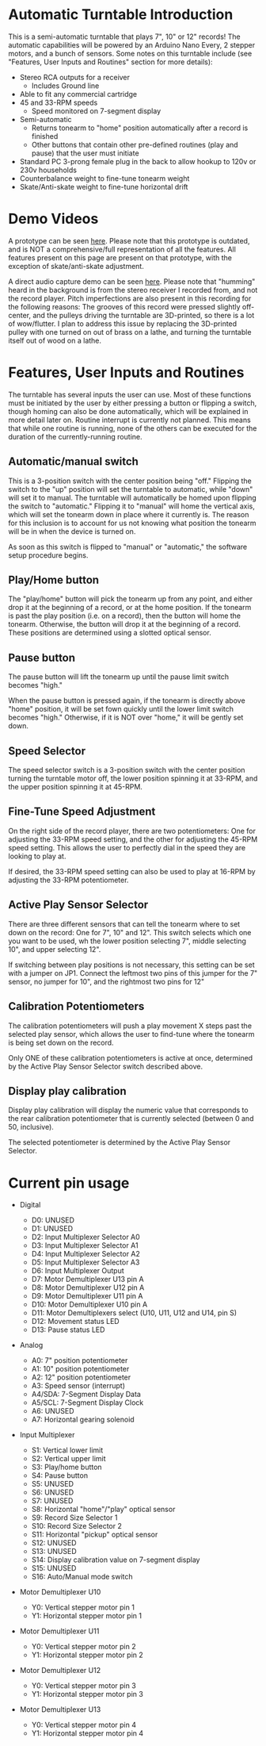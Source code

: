 # Automatic Turntable Introduction
This is a semi-automatic turntable that plays 7", 10" or 12" records! The automatic capabilities will be powered by an Arduino Nano Every, 2 stepper motors, and a bunch of sensors.
Some notes on this turntable include (see "Features, User Inputs and Routines" section for more details):
- Stereo RCA outputs for a receiver
  - Includes Ground line
- Able to fit any commercial cartridge
- 45 and 33-RPM speeds
  - Speed monitored on 7-segment display
- Semi-automatic
  - Returns tonearm to "home" position automatically after a record is finished
  - Other buttons that contain other pre-defined routines (play and pause) that the user must initiate
- Standard PC 3-prong female plug in the back to allow hookup to 120v or 230v households
- Counterbalance weight to fine-tune tonearm weight
- Skate/Anti-skate weight to fine-tune horizontal drift

# Demo Videos

A prototype can be seen [here](https://www.youtube.com/watch?v=AN1vcnQAMdQ). Please note that this prototype is outdated, and is NOT a comprehensive/full representation of all the features. All features present on this page are present on that prototype, with the exception of skate/anti-skate adjustment.

A direct audio capture demo can be seen [here](https://youtu.be/0yNxp464KpQ). Please note that "humming" heard in the background is from the stereo receiver I recorded from, and not the record player. Pitch imperfections are also present in this recording for the following reasons: The grooves of this record were pressed slightly off-center, and the pulleys driving the turntable are 3D-printed, so there is a lot of wow/flutter. I plan to address this issue by replacing the 3D-printed pulley with one turned on out of brass on a lathe, and turning the turntable itself out of wood on a lathe.

# Features, User Inputs and Routines
The turntable has several inputs the user can use. Most of these functions must be initiated by the user by either pressing a button or flipping a switch, though homing can also be done automatically, which will be explained in more detail later on. Routine interrupt is currently not planned. This means that while one routine is running, none of the others can be executed for the duration of the currently-running routine.

## Automatic/manual switch
This is a 3-position switch with the center position being "off." Flipping the switch to the "up" position will set the turntable to automatic, while "down" will set it to manual. The turntable will automatically be homed upon flipping the switch to "automatic." Flipping it to "manual" will home the vertical axis, which will set the tonearm down in place where it currently is. The reason for this inclusion is to account for us not knowing what position the tonearm will be in when the device is turned on.

As soon as this switch is flipped to "manual" or "automatic," the software setup procedure begins.

## Play/Home button
The "play/home" button will pick the tonearm up from any point, and either drop it at the beginning of a record, or at the home position. If the tonearm is past the play position (i.e. on a record), then the button will home the tonearm. Otherwise, the button will drop it at the beginning of a record. These positions are determined using a slotted optical sensor.

## Pause button
The pause button will lift the tonearm up until the pause limit switch becomes "high." 

When the pause button is pressed again, if the tonearm is directly above "home" position, it will be set fown quickly until the lower limit switch becomes "high." Otherwise, if it is NOT over "home," it will be gently set down.

## Speed Selector
The speed selector switch is a 3-position switch with the center position turning the turntable motor off, the lower position spinning it at 33-RPM, and the upper position spinning it at 45-RPM.

## Fine-Tune Speed Adjustment
On the right side of the record player, there are two potentiometers: One for adjusting the 33-RPM speed setting, and the other for adjusting the 45-RPM speed setting. This allows the user to perfectly dial in the speed they are looking to play at.

If desired, the 33-RPM speed setting can also be used to play at 16-RPM by adjusting the 33-RPM potentiometer.

## Active Play Sensor Selector
There are three different sensors that can tell the tonearm where to set down on the record: One for 7", 10" and 12". This switch selects which one you want to be used,  wh the lower position selecting 7", middle selecting 10", and upper selecting 12".

If switching between play positions is not necessary, this setting can be set with a jumper on JP1. Connect the leftmost two pins of this jumper for the 7" sensor, no jumper for 10", and the rightmost two pins for 12"

## Calibration Potentiometers
The calibration potentiometers will push a play movement X steps past the selected play sensor, which allows the user to find-tune where the tonearm is being set down on the record.

Only ONE of these calibration potentiometers is active at once, determined by the Active Play Sensor Selector switch described above. 

## Display play calibration
Display play calibration will display the numeric value that corresponds to the rear calibration potentiometer that is currently selected (between 0 and 50, inclusive).

The selected potentiometer is determined by the Active Play Sensor Selector.

# Current pin usage
- Digital
  - D0: UNUSED
  - D1: UNUSED
  - D2: Input Multiplexer Selector A0
  - D3: Input Multiplexer Selector A1
  - D4: Input Multiplexer Selector A2
  - D5: Input Multiplexer Selector A3
  - D6: Input Multiplexer Output
  - D7: Motor Demultiplexer U13 pin A
  - D8: Motor Demultiplexer U12 pin A
  - D9: Motor Demultiplexer U11 pin A
  - D10: Motor Demultiplexer U10 pin A
  - D11: Motor Demultiplexers select (U10, U11, U12 and U14, pin S)
  - D12: Movement status LED
  - D13: Pause status LED

- Analog
  - A0: 7" position potentiometer
  - A1: 10" position potentiometer
  - A2: 12" position potentiometer
  - A3: Speed sensor (interrupt)
  - A4/SDA: 7-Segment Display Data
  - A5/SCL: 7-Segment Display Clock
  - A6: UNUSED
  - A7: Horizontal gearing solenoid

- Input Multiplexer
  - S1: Vertical lower limit
  - S2: Vertical upper limit
  - S3: Play/home button
  - S4: Pause button
  - S5: UNUSED
  - S6: UNUSED
  - S7: UNUSED
  - S8: Horizontal "home"/"play" optical sensor
  - S9: Record Size Selector 1
  - S10: Record Size Selector 2
  - S11: Horizontal "pickup" optical sensor
  - S12: UNUSED
  - S13: UNUSED
  - S14: Display calibration value on 7-segment display
  - S15: UNUSED
  - S16: Auto/Manual mode switch

- Motor Demultiplexer U10
  - Y0: Vertical stepper motor pin 1
  - Y1: Horizontal stepper motor pin 1

- Motor Demultiplexer U11
  - Y0: Vertical stepper motor pin 2
  - Y1: Horizontal stepper motor pin 2

- Motor Demultiplexer U12
  - Y0: Vertical stepper motor pin 3
  - Y1: Horizontal stepper motor pin 3

- Motor Demultiplexer U13
  - Y0: Vertical stepper motor pin 4
  - Y1: Horizontal stepper motor pin 4
